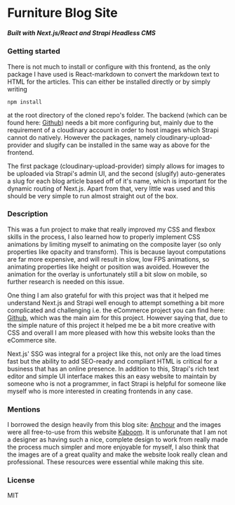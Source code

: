 # Furniture Blog Site

##### Built with Next.js/React and Strapi Headless CMS

### Getting started

There is not much to install or configure with this frontend, as the only package I have used is React-markdown to convert the markdown text to HTML for the articles. This can either be installed directly or by simply writing
  
    npm install
    
at the root directory of the cloned repo's folder. The backend (which can be found here: [Github](https://github.com/jaw162/blog-site-strapi-backend)) needs a bit more configuring but, mainly due to the requirement of a cloudinary account in order to host images which Strapi cannot do natively. However the packages, namely cloudinary-upload-provider and slugify can be installed in the same way as above for the frontend. 

The first package (cloudinary-upload-provider) simply allows for images to be uploaded via Strapi's admin UI, and the second (slugify) auto-generates a slug for each blog article based off of it's name, which is important for the dynamic routing of Next.js. Apart from that, very little was used and this should be  very simple to run almost straight out of the box.

### Description

This was a fun project to make that really improved my CSS and flexbox skills in the process, I also learned how to properly implement CSS animations by limiting myself to animating on the composite layer (so only properties like opacity and transform). This is because layout computations are far more expensive, and will result in slow, low FPS animations, so animating properties like height or position was avoided. However the animation for the overlay is unfortunately still a bit slow on mobile, so further research is needed on this issue.

One thing I am also grateful for with this project was that it helped me understand Next.js and Strapi well enough to attempt something a bit more complicated and challenging i.e. the eCommerce project you can find here: [Github](https://github.com/jaw162/eCommerce), which was the main aim for this project. However saying that, due to the simple nature of this project it helped me be a bit more creative with CSS and overall I am more pleased with how this website looks than the eCommerce site.

Next.js' SSG was integral for a project like this, not only are the load times fast but the ability to add SEO-ready and compliant HTML is critical for a business that has an online presence. In addition to this, Strapi's rich text editor and simple UI interface makes this an easy website to maintain by someone who is not a programmer, in fact Strapi is helpful for someone like myself who is more interested in creating frontends in any case.

### Mentions

I borrowed the design heavily from this blog site: [Anchour](https://www.anchour.com/blog/) and the images were all free-to-use from this website [Kaboom](https://kaboompics.com/). It is unforunate that I am not a designer as having such a nice, complete design to work from really made the process much simpler and more enjoyable for myself, I also think that the images are of a great quality and make the website look really clean and professional. These resources were essential while making this site.

### License

MIT
